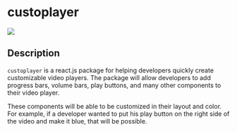 # custoplayer

[![](https://img.shields.io/badge/project-link-green)](https://github.com/Etesam913/Custoplayer)

## Description

`custoplayer` is a react.js package for helping developers quickly create customizable video players. The package will allow developers to add progress bars, volume bars, play buttons, and many other components to their video player.

These components will be able to be customized in their layout and color. For example, if a developer wanted to put his play button on the right side of the video and make it blue, that will be possible.
